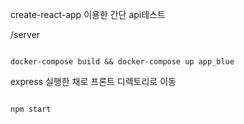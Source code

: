 create-react-app 이용한 간단 api테스트

/server

```

docker-compose build && docker-compose up app_blue

```

express 실행한 채로 프론트 디렉토리로 이동

```

npm start

```

